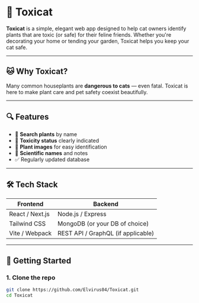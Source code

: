 # 🌿 Toxicat

**Toxicat** is a simple, elegant web app designed to help cat owners identify plants that are toxic (or safe) for their feline friends. Whether you're decorating your home or tending your garden, Toxicat helps you keep your cat safe.

---

## 🐱 Why Toxicat?

Many common houseplants are **dangerous to cats** — even fatal. Toxicat is here to make plant care and pet safety coexist beautifully.

---

## 🔍 Features

- 🌱 **Search plants** by name
- 🚦 **Toxicity status** clearly indicated
- 📸 **Plant images** for easy identification
- 🧪 **Scientific names** and notes
- ✅ Regularly updated database

---

## 🛠 Tech Stack

| Frontend        | Backend                            |
| --------------- | ---------------------------------- |
| React / Next.js | Node.js / Express                  |
| Tailwind CSS    | MongoDB (or your DB of choice)     |
| Vite / Webpack  | REST API / GraphQL (if applicable) |

---

## 🚀 Getting Started

### 1. Clone the repo

```bash
git clone https://github.com/Elvirus04/Toxicat.git
cd Toxicat
```
